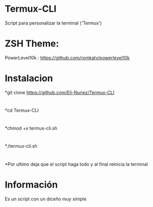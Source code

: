 # Termux-CLI
Script para personalizar la terminal ('Termux')
# 
# ZSH Theme:
PowerLevel10k : https://github.com/romkatv/powerlevel10k
# 
# Instalacion
*git clone https://github.com/Eli-Nunez/Termux-CLI
# 
*cd Termux-CLI
# 
*chmod +x termux-cli.sh
# 
*./termux-cli.sh
# 
*Por ultimo deja que el script haga todo y al final reinicia la terminal
# 
# Información
Es un script con un diceño muy simple

